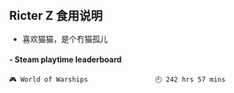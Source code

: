 ## Ricter Z 食用说明
- 喜欢猫猫，是个冇猫孤儿

<!-- steam-box start -->
#### - Steam playtime leaderboard
```text
🎮 World of Warships                 🕘 242 hrs 57 mins
```
<!-- Powered by https://github.com/YouEclipse/steam-box . -->
<!-- steam-box end -->
